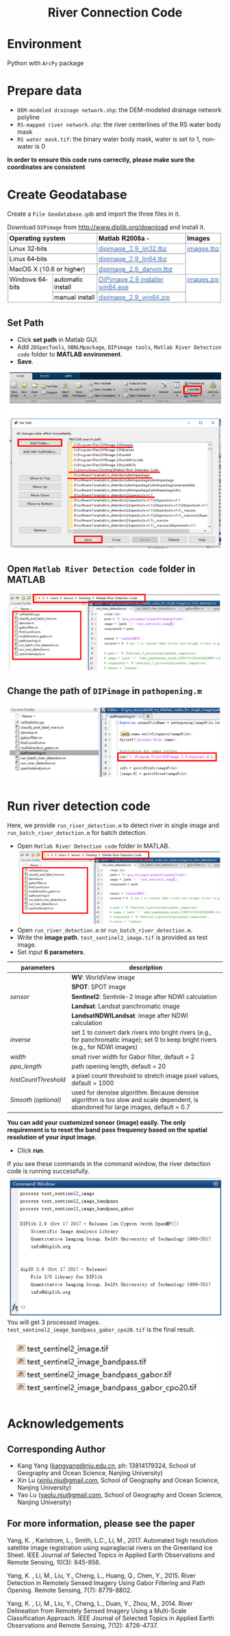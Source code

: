 <h1 align="center">River Connection Code</h1>

# Environment
Python with ``ArcPy`` package
# Prepare data
- ``DEM-modeled drainage network.shp``: the DEM-modeled drainage network polyline
- ``RS-mapped river network.shp``: the river centerlines of the RS water body mask 
- ``RS water mask.tif``: the binary water body mask, water is set to 1, non-water is 0

**In order to ensure this code runs correctly, please make sure the coordinates are consistent**
# Create Geodatabase
Create a ``File Geodatabase.gdb`` and import the three files in it.

Download ``DIPimage`` from http://www.diplib.org/download and install it. 
![alt text](https://github.com/njuRS/picture/blob/master/1549183782(1).jpg?raw=true)

## Set Path
- Click **set path** in Matlab GUI. 
- Add ``2DSpecTools``, ``OBNLMpackage``, ``DIPimage tools``, ``Matlab River Detection code`` folder to **MATLAB environment**. 
- **Save**. 

![alt text](https://github.com/njuRS/picture/blob/master/1549183824(1).jpg?raw=true)

## Open ``Matlab River Detection code`` folder in MATLAB
![alt text](https://github.com/njuRS/picture/blob/master/1549183850(1).jpg?raw=true)

## Change the path of ``DIPimage`` in ``pathopening.m``
![alt text](https://github.com/njuRS/picture/blob/master/1549183861(1).jpg?raw=true)

# Run river detection code
Here, we provide ``run_river_detection.m`` to detect river in single image and ``run_batch_river_detection.m`` for batch detection. 

- Open ``Matlab River Detection code`` folder in MATLAB. 
![alt text](https://github.com/njuRS/picture/blob/master/1549183850(1).jpg?raw=true)
- Open ``run_river_detection.m`` or ``run_batch_river_detection.m``. 
- Write the **image path**. ``test_sentinel2_image.tif`` is provided as test image. 
- Set input **6 parameters**. 

| parameters | description |
|----|---|
|  |  **WV**: WorldView image  |
|  |  **SPOT**: SPOT image  |
|*sensor*  |  **Sentinel2**: Sentinle-2 image after NDWI calculation  |
|  |  **Landsat**: Landsat panchromatic image  |
|  |  **LandsatNDWILandsat**: image after NDWI calculation  |
|*inverse*  |set 1 to convert dark rivers into bright rivers (e.g., for panchromatic image); set 0 to keep bright rivers (e.g., for NDWI images)|
|*width*  |small river width for Gabor filter, default = 2|
|*ppo_length*  |path opening length, default = 20|
|*histCountThreshold*  |a pixel count threshold to stretch image pixel values, default = 1000|
|*Smooth (optional)*  |used for denoise algorithm. Because denoise algorithm is too slow and scale dependent, is abandoned for large images,  default = 0.7|

**You can add your customized sensor (image) easily. The only requirement is to reset the band pass frequency based on the spatial resolution of your input image.**

- Click **run**.

If you see these commands in the command window, the river detection code is running successfully.
![alt text](https://github.com/njuRS/picture/blob/master/1549183907(1).jpg?raw=true)
You will get 3 processed images. ``test_sentinel2_image_bandpass_gabor_cpo20.tif`` is the final result.
![alt text](https://github.com/njuRS/picture/blob/master/1549183928(1).jpg?raw=true)

# Acknowledgements
## Corresponding Author
- Kang Yang (kangyang@nju.edu.cn, ph: 13814179324, School of Geography and Ocean Science, Nanjing University) 
- Xin Lu (xinlu.nju@gmail.com, School of Geography and Ocean Science, Nanjing University)
- Yao Lu (yaolu.nju@gmail.com, School of Geography and Ocean Science, Nanjing University)
## For more information, please see the paper
Yang, K. , Karlstrom, L., Smith, L.C., Li, M., 2017. Automated high resolution satellite image registration using supraglacial rivers on the Greenland Ice Sheet. IEEE Journal of Selected Topics in Applied Earth Observations and Remote Sensing, 10(3): 845-856.

Yang, K. , Li, M., Liu, Y., Cheng, L., Huang, Q., Chen, Y., 2015. River Detection in Remotely Sensed Imagery Using Gabor Filtering and Path Opening. Remote Sensing, 7(7): 8779-8802.

Yang, K. , Li, M., Liu, Y., Cheng, L., Duan, Y., Zhou, M., 2014. River Delineation from Remotely Sensed Imagery Using a Multi-Scale Classification Approach. IEEE Journal of Selected Topics in Applied Earth Observations and Remote Sensing, 7(12): 4726-4737.
